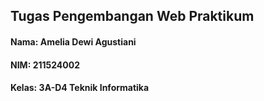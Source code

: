 <h2>Tugas Pengembangan Web Praktikum</h2>
<h4>Nama: Amelia Dewi Agustiani</h4>
<h4>NIM: 211524002</h4>
<h4>Kelas: 3A-D4 Teknik Informatika</h4>
